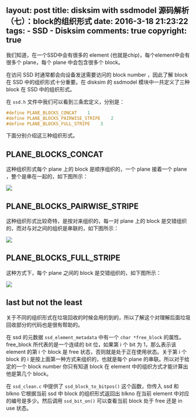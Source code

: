 layout: post
title: disksim with ssdmodel 源码解析（七）：block的组织形式
date: 2016-3-18 21:23:22
tags: 
	- SSD
	- Disksim
comments: true
copyright: true
---


我们知道，在一个SSD中会有很多的 element (也就是chip)，每个element中会有很多个 plane，每个 plane 中会包含很多个 block。

在访问 SSD 时通常都会向设备发送需要访问的 block number ，因此了解 block 在 SSD 中的组织形式十分重要。在 disksim 的 ssdmodel 模块中一共定义了三种 block 在 SSD 中的组织形式。

在 `ssd.h` 文件中我们可以看到三条宏定义，分别是：

```C
#define PLANE_BLOCKS_CONCAT    1 
#define PLANE_BLOCKS_PAIRWISE_STRIPE 	2
#define PLANE_BLOCKS_FULL_STRIPE	3
```

<!--more-->

下面分别介绍这三种组织形式。

## **PLANE_BLOCKS_CONCAT** ##

这种组织形式每个 plane 上的 block 是顺序组织的，一个 plane 接着一个 plane ，整个是串在一起的，如下图所示：

![](/img/articles/disksim/blockrange1.jpg)


## **PLANE_BLOCKS_PAIRWISE_STRIPE** ##

这种组织形式比较奇特，是按对来组织的，每一对 plane 上的 block 是交错组织的，而对与对之间的组织是串联的，如下图所示：

![](/img/articles/disksim/blockrange2.jpg)


## **PLANE_BLOCKS_FULL_STRIPE** ##

这种方式下，每个 plane 之间的 block 是交错组织的，如下图所示：

![](/img/articles/disksim/blockrange3.jpg)


## **last but not the least** ##

关于不同的组织形式在垃圾回收的时候会用的到的，所以了解这个对理解后面垃圾回收部分的代码也是很有帮助的。

在 ssd 的元数据 `ssd_element_metadata` 中有一个  `char *free_block` 的属性。free_block 所代表的是一个连续的 bit 位，如果第 i 个 bit 为 1，那么表示该 element 的第 i 个 block 是 free 状态，否则就是处于正在使用状态。关于第 i 个 block 的 i 是按上面第一种方式来组织的，也就是每个 plane 的串联。所以对于给定的一个 block number 你只有知道 block 在 element 中的组织方式才能计算出他是第几个 block。

在 `ssd_clean.c` 中提供了 `ssd_block_to_bitpos()` 这个函数，你传入 ssd 和 blkno 它根据当前 ssd 中 block 的组织形式返回出 blkno 在当前 element 中对应的编号是多少。然后调用 `ssd_bit_on()` 可以查看当前 block 处于 free 还是 in use 状态。